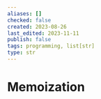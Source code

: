 ```yaml
---
aliases: []
checked: false
created: 2023-08-26
last_edited: 2023-11-11
publish: false
tags: programming, list[str]
type: str
---
```

# Memoization
